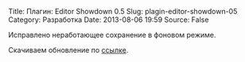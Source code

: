 Title: Плагин: Editor Showdown 0.5
Slug: plagin-editor-showdown-05
Category: Разработка
Date: 2013-08-06 19:59
Source: False

Исправлено неработающее сохранение в фоновом режиме.

Скачиваем обновление по [ссылке](https://github.com/librarian/editor_showdown/archive/0.5.zip).
